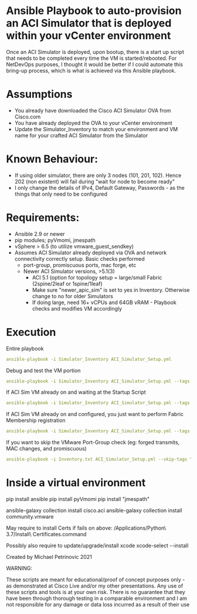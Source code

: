 # Ansible Playbook to auto-provision an ACI Simulator that is deployed within your vCenter environment

Once an ACI Simulator is deployed, upon bootup, there is a start up script that needs to be completed every time the VM is started/rebooted. For NetDevOps purposes, I thought it would be better if I could automate this bring-up process, which is what is achieved via this Ansible playbook.

# Assumptions
   - You already have downloaded the Cisco ACI Simulator OVA from Cisco.com
   - You have already deployed the OVA to your vCenter environment
   - Update the Simulator_Inventory to match your environment and VM name for your crafted ACI Simulator from the Simulator

# Known Behaviour:
   - If using older simulator, there are only 3 nodes (101, 201, 102). Hence 202 (non existent) will fail during "wait for node to become ready"
   - I only change the details of IPv4, Default Gateway, Passwords - as the things that only need to be configured

# Requirements:
   - Ansible 2.9 or newer
   - pip modules; pyVmomi, jmespath
   - vSphere > 6.5 (to utilize vmware_guest_sendkey)
   - Assumes ACI Simulator already deployed via OVA and network connectivity correctly setup. Basic checks performed
      - port-group, promiscuous ports, mac forge, etc
      - Newer ACI Simulator versions, >5.1(3)
         - ACI 5.1 (option for topology setup = large/small Fabric (2spine/2leaf or 1spine/1leaf)
         - Make sure "newer_apic_sim" is set to yes in Inventory. Otherwise change to no for older Simulators
         - If doing large, need 16+ vCPUs and 64GB vRAM - Playbook checks and modifies VM accordingly

# Execution

Entire playbook
```YAML
ansible-playbook -i Simulator_Inventory ACI_Simulator_Setup.yml
```

Debug and test the VM portion
```YAML
ansible-playbook -i Simulator_Inventory ACI_Simulator_Setup.yml --tags vm_debug
```

If ACI Sim VM already on and waiting at the Startup Script
```YAML
ansible-playbook -i Simulator_Inventory ACI_Simulator_Setup.yml --tags startup_script
```

If ACI Sim VM already on and configured, you just want to perform Fabric Membership registration
```YAML
ansible-playbook -i Simulator_Inventory ACI_Simulator_Setup.yml --tags fabric_registration
```

If you want to skip the VMware Port-Group check (eg: forged transmits, MAC changes, and promiscuous)
```YAML
ansible-playbook -i Inventory.txt ACI_Simulator_Setup.yml --skip-tags "vmware_pg_check"
```

# Inside a virtual environment
pip install ansible
pip install pyVmomi
pip install "jmespath"

ansible-galaxy collection install cisco.aci
ansible-galaxy collection install community.vmware

May require to install Certs if fails on above:
/Applications/Python\ 3.7/Install\ Certificates.command

Possibly also require to update/upgrade/install xcode
xcode-select --install


Created by Michael Petrinovic 2021


WARNING:

These scripts are meant for educational/proof of concept purposes only - as demonstrated at Cisco Live and/or my other presentations. Any use of these scripts and tools is at your own risk. There is no guarantee that they have been through thorough testing in a comparable environment and I am not responsible for any damage or data loss incurred as a result of their use
